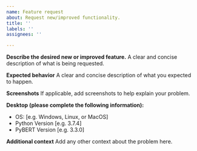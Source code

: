 ```yaml
---
name: Feature request
about: Request new/improved functionality.
title: ''
labels: ''
assignees: ''

---
```


**Describe the desired new or improved feature.**
A clear and concise description of what is being requested.

**Expected behavior**
A clear and concise description of what you expected to happen.

**Screenshots**
If applicable, add screenshots to help explain your problem.

**Desktop (please complete the following information):**
 - OS: [e.g. Windows, Linux, or MacOS]
 - Python Version [e.g. 3.7.4]
 - PyBERT Version [e.g. 3.3.0]

**Additional context**
Add any other context about the problem here.
